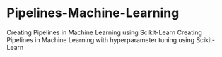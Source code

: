 # Pipelines-Machine-Learning
Creating Pipelines in Machine Learning using Scikit-Learn
Creating Pipelines in Machine Learning with hyperparameter tuning using Scikit-Learn
